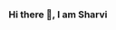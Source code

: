 ### Hi there 👋, I am Sharvi

<!--
**sksk8586/sksk8586** is a ✨ _special_ ✨ repository because its `README.md` (this file) appears on your GitHub profile.


I am a passionate and self-motivated high school student with a strong foundation in python. I've been actively working on honing my coding skills and producing new projects.
.
📚 Education
St. Marcellinus Secondary School - Graduation Year 2025

💻 Technologies & Skills
- Python
- Flask
- IDE's: Pycharm, VScode, replit

🌱 I’m Currently Exploring
Web Development
Web Scraping using Selenium 
Different Frameworks such as Flask

🎯 Goals
Learn Sequel(SQL)
Continue building projects to apply and solidify my knowledge.
Contribute to Open Source: Start contributing to open-source projects and collaborate with the community.

Open to Collaboration
I'm open to collaborating on projects that align with my interests and skills. Whether you're a fellow student or an experienced developer.


-->
